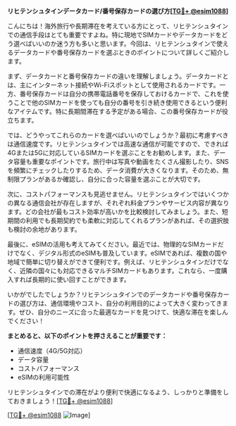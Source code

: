 **リヒテンシュタインデータカード/番号保存カードの選び方[[TG💪+ @esim1088](https://t.me/s/esim1088)]**

こんにちは！海外旅行や長期滞在を考えている方にとって、リヒテンシュタインでの通信手段はとても重要ですよね。特に現地でSIMカードやデータカードをどう選べばいいのか迷う方も多いと思います。今回は、リヒテンシュタインで使えるデータカードや番号保存カードを選ぶときのポイントについて詳しくご紹介します。

まず、データカードと番号保存カードの違いを理解しましょう。データカードとは、主にインターネット接続やWi-Fiスポットとして使用されるカードです。一方、番号保存カードは自分の携帯電話番号を保存しておけるカードで、これを使うことで他のSIMカードを使っても自分の番号を引き続き使用できるという便利なアイテムです。特に長期間滞在する予定がある場合、この番号保存カードが役立ちます。

では、どうやってこれらのカードを選べばいいのでしょうか？最初に考慮すべきは通信速度です。リヒテンシュタインでは高速な通信が可能ですので、できれば4Gまたは5Gに対応しているSIMカードを選ぶことをお勧めします。また、データ容量も重要なポイントです。旅行中は写真や動画をたくさん撮影したり、SNSを頻繁にチェックしたりするため、データ消費が大きくなります。そのため、無制限プランがあるか確認し、自分に合った容量を選ぶことが大切です。

次に、コストパフォーマンスも見逃せません。リヒテンシュタインではいくつかの異なる通信会社が存在しますが、それぞれ料金プランやサービス内容が異なります。どの会社が最もコスト効率が高いかを比較検討してみましょう。また、短期間の利用でも長期契約でも柔軟に対応してくれるプランがあれば、その選択肢も検討の余地があります。

最後に、eSIMの活用も考えてみてください。最近では、物理的なSIMカードだけでなく、デジタル形式のeSIMも普及しています。eSIMであれば、複数の国や地域で簡単に切り替えができて便利です。例えば、リヒテンシュタインだけでなく、近隣の国々にも対応できるマルチSIMカードもあります。これなら、一度購入すれば長期的に使い回すことができます。

いかがでしたでしょうか？リヒテンシュタインでのデータカードや番号保存カードの選び方は、通信環境やコスト、自分の利用目的によって大きく変わってきます。ぜひ、自分のニーズに合った最適なカードを見つけて、快適な滞在を楽しんでください！

**まとめると、以下のポイントを押さえることが重要です：**
- 通信速度（4G/5G対応）
- データ容量
- コストパフォーマンス
- eSIMの利用可能性

リヒテンシュタインでの滞在がより便利で快適になるよう、しっかりと準備をしておきましょう！[[TG💪+ @esim1088](https://t.me/s/esim1088)]

[[TG💪+ @esim1088](https://t.me/s/esim1088) ![Image](https://i.postimg.cc/Y0z9fWf4/image.png)]